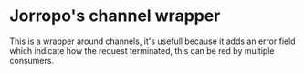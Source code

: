 # Jorropo's channel wrapper

This is a wrapper around channels, it's usefull because it adds an error field which indicate how the request terminated, this can be red by multiple consumers.
